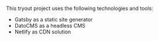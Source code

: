 This tryout project uses the following technologies and tools:
* Gatsby as a static site generator
* DatoCMS as a headless CMS
* Netlify as CDN solution